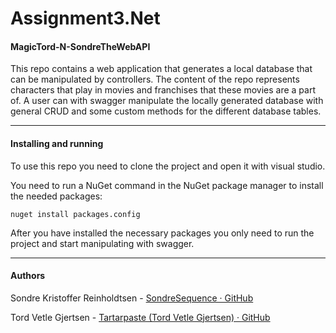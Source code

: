 # Assignment3.Net

#### MagicTord-N-SondreTheWebAPI

This repo contains a web application that generates a local database that can be manipulated by controllers. The content of the repo represents characters that play in movies and franchises that these movies are a part of. A user can with swagger manipulate the locally generated database with general CRUD and some custom methods for the different database tables.

---

#### Installing and running

To use this repo you need to clone the project and open it with visual studio. 

You need to run a NuGet command in the NuGet package manager to install the needed packages:

```
nuget install packages.config
```

After you have installed the necessary packages you only need to run the project and start manipulating with swagger.

---

#### Authors

Sondre Kristoffer Reinholdtsen - [SondreSequence · GitHub](https://github.com/SondreSequence)

Tord Vetle Gjertsen - [Tartarpaste (Tord Vetle Gjertsen) · GitHub](https://github.com/Tartarpaste)
